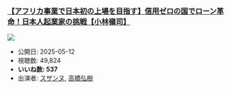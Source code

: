 ### [【アフリカ事業で日本初の上場を目指す】信用ゼロの国でローン革命！日本人起業家の挑戦【小林嶺司】](https://www.youtube.com/watch?v=9uNgoEYbCPE)
[![](https://img.youtube.com/vi/9uNgoEYbCPE/sddefault.jpg)](https://www.youtube.com/watch?v=9uNgoEYbCPE)
-   公開日: 2025-05-12
-   視聴数: 49,824
-   **いいね数: 537**
-   出演者: [スザンヌ](/rehacq_fan/people/スザンヌ "wikilink"), [高橋弘樹](/rehacq_fan/people/高橋弘樹 "wikilink")
